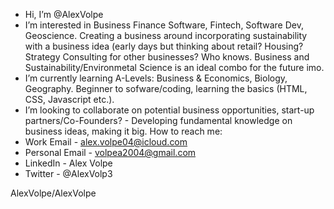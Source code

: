 - Hi, I’m @AlexVolpe
- I’m interested in Business Finance Software, Fintech, Software Dev, Geoscience. Creating a business around incorporating sustainability with a business idea (early days but thinking about retail? Housing? Strategy Consulting for other businesses?
Who knows. Business and Sustainability/Environmetal Science is an ideal combo for the future imo.
- I’m currently learning A-Levels: Business & Economics, Biology, Geography. Beginner to sofware/coding, learning the basics (HTML, CSS, Javascript etc.).
- I’m looking to collaborate on potential business opportunities, start-up partners/Co-Founders? - Developing fundamental knowledge on business ideas, making it big.
How to reach me: 
- Work Email - alex.volpe04@icloud.com
- Personal Email - volpea2004@gmail.com
- LinkedIn - Alex Volpe
- Twitter - @AlexVolp3

AlexVolpe/AlexVolpe
